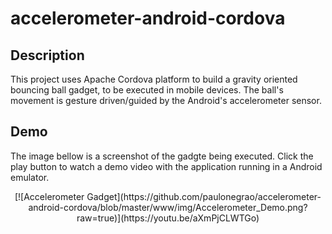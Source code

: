 # accelerometer-android-cordova
## Description
This project uses Apache Cordova platform to build a gravity oriented bouncing ball gadget, to be executed in mobile devices.  The ball's movement is gesture driven/guided by the Android's accelerometer sensor.
## Demo
The image bellow is a screenshot of the gadgte being executed. Click the play button to watch a demo video with the application running in a Android emulator.
<p align="center">
[![Accelerometer Gadget](https://github.com/paulonegrao/accelerometer-android-cordova/blob/master/www/img/Accelerometer_Demo.png?raw=true)](https://youtu.be/aXmPjCLWTGo)
</p>

